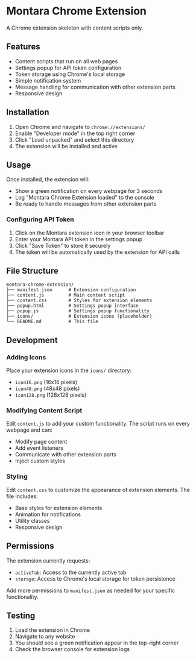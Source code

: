 # Montara Chrome Extension

A Chrome extension skeleton with content scripts only.

## Features

- Content scripts that run on all web pages
- Settings popup for API token configuration
- Token storage using Chrome's local storage
- Simple notification system
- Message handling for communication with other extension parts
- Responsive design

## Installation

1. Open Chrome and navigate to `chrome://extensions/`
2. Enable "Developer mode" in the top right corner
3. Click "Load unpacked" and select this directory
4. The extension will be installed and active

## Usage

Once installed, the extension will:
- Show a green notification on every webpage for 3 seconds
- Log "Montara Chrome Extension loaded" to the console
- Be ready to handle messages from other extension parts

### Configuring API Token

1. Click on the Montara extension icon in your browser toolbar
2. Enter your Montara API token in the settings popup
3. Click "Save Token" to store it securely
4. The token will be automatically used by the extension for API calls

## File Structure

```
montara-chrome-extension/
├── manifest.json      # Extension configuration
├── content.js         # Main content script
├── content.css        # Styles for extension elements
├── popup.html         # Settings popup interface
├── popup.js           # Settings popup functionality
├── icons/             # Extension icons (placeholder)
└── README.md          # This file
```

## Development

### Adding Icons

Place your extension icons in the `icons/` directory:
- `icon16.png` (16x16 pixels)
- `icon48.png` (48x48 pixels)
- `icon128.png` (128x128 pixels)

### Modifying Content Script

Edit `content.js` to add your custom functionality. The script runs on every webpage and can:
- Modify page content
- Add event listeners
- Communicate with other extension parts
- Inject custom styles

### Styling

Edit `content.css` to customize the appearance of extension elements. The file includes:
- Base styles for extension elements
- Animation for notifications
- Utility classes
- Responsive design

## Permissions

The extension currently requests:
- `activeTab`: Access to the currently active tab
- `storage`: Access to Chrome's local storage for token persistence

Add more permissions to `manifest.json` as needed for your specific functionality.

## Testing

1. Load the extension in Chrome
2. Navigate to any website
3. You should see a green notification appear in the top-right corner
4. Check the browser console for extension logs 